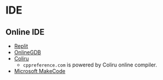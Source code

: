 # IDE

##

## Online IDE
- [Replit](https://replit.com/)
- [OnlineGDB](https://www.onlinegdb.com/)
- [Coliru](https://coliru.stacked-crooked.com/)
  - `cppreference.com` is powered by Coliru online compiler.
- [Microsoft MakeCode](https://www.microsoft.com/en-us/makecode)